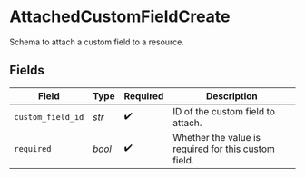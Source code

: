 # AttachedCustomFieldCreate

Schema to attach a custom field to a resource.


## Fields

| Field                                                | Type                                                 | Required                                             | Description                                          |
| ---------------------------------------------------- | ---------------------------------------------------- | ---------------------------------------------------- | ---------------------------------------------------- |
| `custom_field_id`                                    | *str*                                                | :heavy_check_mark:                                   | ID of the custom field to attach.                    |
| `required`                                           | *bool*                                               | :heavy_check_mark:                                   | Whether the value is required for this custom field. |